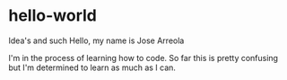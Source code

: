 # hello-world
Idea's and such
Hello, my name is Jose Arreola

I'm in the process of learning how to code. So far this is pretty confusing but I'm determined to learn as much as I can.
